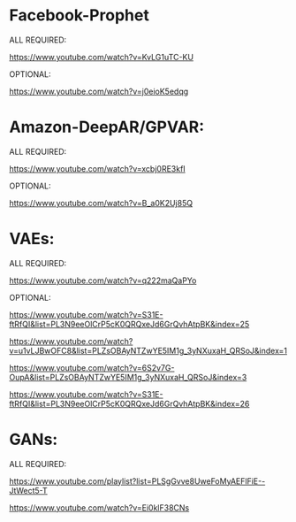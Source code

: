 # Facebook-Prophet 

ALL REQUIRED:

https://www.youtube.com/watch?v=KvLG1uTC-KU

OPTIONAL:

https://www.youtube.com/watch?v=j0eioK5edqg

# Amazon-DeepAR/GPVAR:

ALL REQUIRED:

https://www.youtube.com/watch?v=xcbj0RE3kfI

OPTIONAL:

https://www.youtube.com/watch?v=B_a0K2Uj85Q


# VAEs:

ALL REQUIRED:

https://www.youtube.com/watch?v=q222maQaPYo

OPTIONAL:

https://www.youtube.com/watch?v=S31E-ftRfQI&list=PL3N9eeOlCrP5cK0QRQxeJd6GrQvhAtpBK&index=25

https://www.youtube.com/watch?v=u1vLJBwOFC8&list=PLZsOBAyNTZwYE5IM1g_3yNXuxaH_QRSoJ&index=1

https://www.youtube.com/watch?v=6S2v7G-OupA&list=PLZsOBAyNTZwYE5IM1g_3yNXuxaH_QRSoJ&index=3

https://www.youtube.com/watch?v=S31E-ftRfQI&list=PL3N9eeOlCrP5cK0QRQxeJd6GrQvhAtpBK&index=26

# GANs:

ALL REQUIRED:

https://www.youtube.com/playlist?list=PLSgGvve8UweFoMyAEFlFiE--JtWect5-T

https://www.youtube.com/watch?v=Ei0klF38CNs
